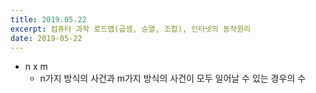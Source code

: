 ```yaml
---
title: 2019.05.22
excerpt: 컴퓨터 과학 로드맵(곱셈, 순열, 조합), 인터넷의 동작원리
date: 2019-05-22
---
```


* n x m
  * n가지 방식의 사건과 m가지 방식의 사건이 모두 일어날 수 있는 경우의 수
